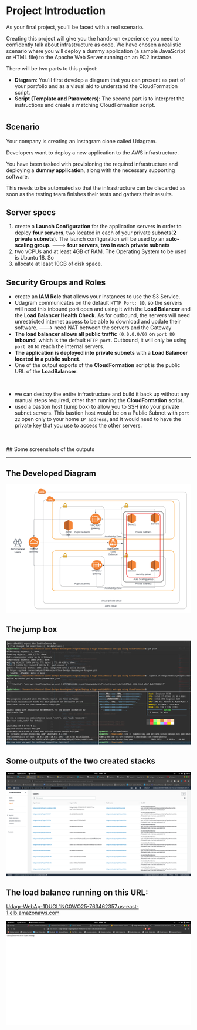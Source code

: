 # Project Introduction

As your final project, you'll be faced with a real scenario.

Creating this project will give you the hands-on experience you need 
to confidently talk about infrastructure as code. We have chosen a 
realistic scenario where you will deploy a dummy application (a sample 
JavaScript or HTML file) to the Apache Web Server running on an EC2 
instance.

There will be two parts to this project:

- **Diagram**: You'll first develop a diagram that you
can present as part of your portfolio and as a visual aid to understand
the CloudFormation script.
- **Script (Template and Parameters)**: The second part is to interpret the instructions and create a matching CloudFormation script.

# 

## Scenario

Your company is creating an Instagram clone called Udagram.

Developers want to deploy a new application to the AWS infrastructure.

You have been tasked with provisioning the required infrastructure and deploying a **dummy application**, along with the necessary supporting software.

This needs to be automated so that the infrastructure can be 
discarded as soon as the testing team finishes their tests and gathers 
their results.

## Server specs

1. create a **Launch Configuration** for
the application servers in order to deploy **four servers**, two located in each of your private subnets(**2 private subnets**). The launch configuration will be used by
an **auto-scaling group**.
———> **four servers, two in each private subnets**
2. two vCPUs and at least 4GB of RAM. The Operating System
to be used is Ubuntu 18. So
3. allocate at least 10GB of disk space.

## Security Groups and Roles

- create an **IAM Role** that allows your instances to use the S3 Service.
- Udagram communicates on the default `HTTP Port: 80`, so the servers will need this inbound port open and using it with the **Load Balancer** and the **Load Balancer Health Check**. As for outbound, the servers will need unrestricted internet access to be able to download and update their software.
———> need NAT between the servers and the Gateway
- **The load balancer allows all public traffic** `(0.0.0.0/0)` on `port 80` **inbound**, which is the default `HTTP port`. Outbound, it will only be using `port 80` to reach the internal servers.
- **The application is deployed into private subnets** with a **Load Balancer located in a public subnet**.
- One of the output exports of the **CloudFormation** script is the public URL of the **LoadBalancer**.
<br/>

- we can destroy the entire infrastructure and build it back up without any manual steps required, other than running the **CloudFormation** script.
- used a bastion host (jump box)
to allow you to SSH into your private subnet servers. This bastion host
would be on a Public Subnet with `port 22` open only to your home `IP address`, and it would need to have the private key that you use to access the other servers.
<br/>
<br/>
## Some screenshots of the outputs

---

## The Developed Diagram

![Flowcharts.png](Deploy%20a%20high-availability%20web%20app%20using%20CloudForm%2078bbf1993ed346e5a9222cee72afbc95/Flowcharts.png)
<br/>
## The jump box

![Screenshot from 2022-08-05 04-53-35.png](Deploy%20a%20high-availability%20web%20app%20using%20CloudForm%2078bbf1993ed346e5a9222cee72afbc95/Screenshot_from_2022-08-05_04-53-35.png)
<br/>
## Some outputs of the two created stacks

![Untitled](Deploy%20a%20high-availability%20web%20app%20using%20CloudForm%2078bbf1993ed346e5a9222cee72afbc95/Untitled.png)
<br/>

## The load balance running on this URL:
[Udagr-WebAp-1DUGL1NG0WO25-763462357.us-east-1.elb.amazonaws.com](Udagr-WebAp-1DUGL1NG0WO25-763462357.us-east-1.elb.amazonaws.com)

![Untitled](Deploy%20a%20high-availability%20web%20app%20using%20CloudForm%2078bbf1993ed346e5a9222cee72afbc95/Untitled%201.png)